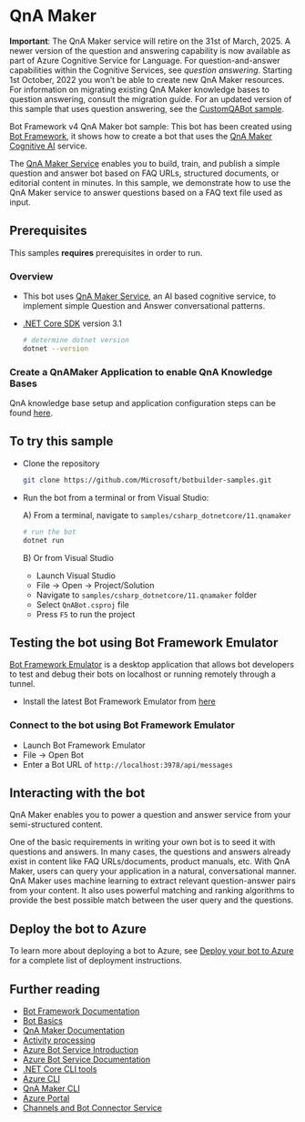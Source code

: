 ﻿# QnA Maker

**Important**: The QnA Maker service will retire on the 31st of March, 2025. A newer version of the question and answering capability is now available as part of Azure Cognitive Service for Language.
For question-and-answer capabilities within the Cognitive Services, see _question answering_. Starting 1st October, 2022 you won’t be able to create new QnA Maker resources. 
For information on migrating existing QnA Maker knowledge bases to question answering, consult the migration guide.
For an updated version of this sample that uses question answering, see the [CustomQABot sample](../12.customQABot).


Bot Framework v4 QnA Maker bot sample: This bot has been created using [Bot Framework](https://dev.botframework.com), it shows how to create a bot that uses the [QnA Maker Cognitive AI](https://www.qnamaker.ai) service.

The [QnA Maker Service](https://www.qnamaker.ai) enables you to build, train, and publish a simple question and answer bot based on FAQ URLs, structured documents, or editorial content in minutes. In this sample, we demonstrate how to use the QnA Maker service to answer questions based on a FAQ text file used as input.


## Prerequisites

This samples **requires** prerequisites in order to run.

### Overview

- This bot uses [QnA Maker Service](https://www.qnamaker.ai), an AI based cognitive service, to implement simple Question and Answer conversational patterns.

- [.NET Core SDK](https://dotnet.microsoft.com/download) version 3.1

  ```bash
  # determine dotnet version
  dotnet --version
  ```

### Create a QnAMaker Application to enable QnA Knowledge Bases

QnA knowledge base setup and application configuration steps can be found [here](https://aka.ms/qna-instructions).

## To try this sample

- Clone the repository

    ```bash
    git clone https://github.com/Microsoft/botbuilder-samples.git
    ```

- Run the bot from a terminal or from Visual Studio:

  A) From a terminal, navigate to `samples/csharp_dotnetcore/11.qnamaker`

  ```bash
  # run the bot
  dotnet run
  ```

  B) Or from Visual Studio

  - Launch Visual Studio
  - File -> Open -> Project/Solution
  - Navigate to `samples/csharp_dotnetcore/11.qnamaker` folder
  - Select `QnABot.csproj` file
  - Press `F5` to run the project

## Testing the bot using Bot Framework Emulator

[Bot Framework Emulator](https://github.com/microsoft/botframework-emulator) is a desktop application that allows bot developers to test and debug their bots on localhost or running remotely through a tunnel.

- Install the latest Bot Framework Emulator from [here](https://github.com/Microsoft/BotFramework-Emulator/releases)

### Connect to the bot using Bot Framework Emulator

- Launch Bot Framework Emulator
- File -> Open Bot
- Enter a Bot URL of `http://localhost:3978/api/messages`

## Interacting with the bot

QnA Maker enables you to power a question and answer service from your semi-structured content.

One of the basic requirements in writing your own bot is to seed it with questions and answers. In many cases, the questions and answers already exist in content like FAQ URLs/documents, product manuals, etc. With QnA Maker, users can query your application in a natural, conversational manner. QnA Maker uses machine learning to extract relevant question-answer pairs from your content. It also uses powerful matching and ranking algorithms to provide the best possible match between the user query and the questions.

## Deploy the bot to Azure

To learn more about deploying a bot to Azure, see [Deploy your bot to Azure](https://aka.ms/azuredeployment) for a complete list of deployment instructions.

## Further reading

- [Bot Framework Documentation](https://docs.botframework.com)
- [Bot Basics](https://docs.microsoft.com/azure/bot-service/bot-builder-basics?view=azure-bot-service-4.0)
- [QnA Maker Documentation](https://docs.microsoft.com/en-us/azure/cognitive-services/qnamaker/overview/overview)
- [Activity processing](https://docs.microsoft.com/en-us/azure/bot-service/bot-builder-concept-activity-processing?view=azure-bot-service-4.0)
- [Azure Bot Service Introduction](https://docs.microsoft.com/azure/bot-service/bot-service-overview-introduction?view=azure-bot-service-4.0)
- [Azure Bot Service Documentation](https://docs.microsoft.com/azure/bot-service/?view=azure-bot-service-4.0)
- [.NET Core CLI tools](https://docs.microsoft.com/en-us/dotnet/core/tools/?tabs=netcore2x)
- [Azure CLI](https://docs.microsoft.com/cli/azure/?view=azure-cli-latest)
- [QnA Maker CLI](https://github.com/Microsoft/botbuilder-tools/tree/master/packages/QnAMaker)
- [Azure Portal](https://portal.azure.com)
- [Channels and Bot Connector Service](https://docs.microsoft.com/en-us/azure/bot-service/bot-concepts?view=azure-bot-service-4.0)

